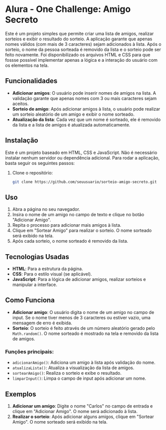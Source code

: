 # Alura - One Challenge: Amigo Secreto

Este é um projeto simples que permite criar uma lista de amigos, realizar sorteios e exibir o resultado do sorteio. A aplicação garante que apenas nomes válidos (com mais de 3 caracteres) sejam adicionados à lista. Após o sorteio, o nome da pessoa sorteada é removido da lista e o sorteio pode ser feito novamente.
Foi disponibilizado os arquivos HTML e CSS para que fossse possível implementar apenas a lógica e a interação do usuário com os elementos na tela.

## Funcionalidades

- **Adicionar amigos**: O usuário pode inserir nomes de amigos na lista. A validação garante que apenas nomes com 3 ou mais caracteres sejam aceitos.
- **Sorteio de amigo**: Após adicionar amigos à lista, o usuário pode realizar um sorteio aleatório de um amigo e exibir o nome sorteado.
- **Atualização da lista**: Cada vez que um nome é sorteado, ele é removido da lista e a lista de amigos é atualizada automaticamente.

## Instalação

Este é um projeto baseado em HTML, CSS e JavaScript. Não é necessário instalar nenhum servidor ou dependência adicional. Para rodar a aplicação, basta seguir os seguintes passos:

1. Clone o repositório:
   ```bash
   git clone https://github.com/seuusuario/sorteio-amigo-secreto.git
   ```

## Uso

1. Abra a página no seu navegador.
2. Insira o nome de um amigo no campo de texto e clique no botão "Adicionar Amigo".
3. Repita o processo para adicionar mais amigos à lista.
4. Clique em "Sortear Amigo" para realizar o sorteio. O nome sorteado será exibido na tela.
5. Após cada sorteio, o nome sorteado é removido da lista.

## Tecnologias Usadas

- **HTML**: Para a estrutura da página.
- **CSS**: Para o estilo visual (se aplicável).
- **JavaScript**: Para a lógica de adicionar amigos, realizar sorteios e manipular a interface.

## Como Funciona

- **Adicionar amigo**: O usuário digita o nome de um amigo no campo de input. Se o nome tiver menos de 3 caracteres ou estiver vazio, uma mensagem de erro é exibida.
- **Sorteio**: O sorteio é feito através de um número aleatório gerado pelo `Math.random()`. O nome sorteado é mostrado na tela e removido da lista de amigos.

### Funções principais:

- `adicionarAmigo()`: Adiciona um amigo à lista após validação do nome.
- `atualizaLista()`: Atualiza a visualização da lista de amigos.
- `sortearAmigo()`: Realiza o sorteio e exibe o resultado.
- `limparInput()`: Limpa o campo de input após adicionar um nome.

## Exemplos

1. **Adicionar um amigo**: Digite o nome "Carlos" no campo de entrada e clique em "Adicionar Amigo". O nome será adicionado à lista.
2. **Realizar o sorteio**: Após adicionar alguns amigos, clique em "Sortear Amigo". O nome sorteado será exibido na tela.
